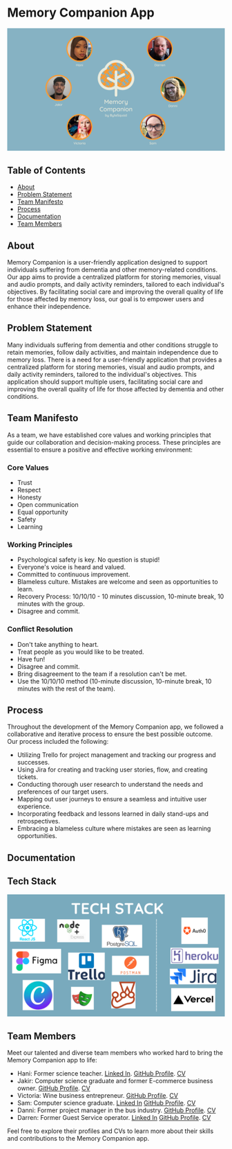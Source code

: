 # Memory Companion App


![Team Logo](teamlogo.png)



## Table of Contents

- [About](#about)
- [Problem Statement](#problem-statement)
- [Team Manifesto](#team-manifesto)
- [Process](#process)
- [Documentation](#documentation)
- [Team Members](#team-members)

## About

Memory Companion is a user-friendly application designed to support individuals suffering from dementia and other memory-related conditions. Our app aims to provide a centralized platform for storing memories, visual and audio prompts, and daily activity reminders, tailored to each individual's objectives. By facilitating social care and improving the overall quality of life for those affected by memory loss, our goal is to empower users and enhance their independence.

## Problem Statement

Many individuals suffering from dementia and other conditions struggle to retain memories, follow daily activities, and maintain independence due to memory loss. There is a need for a user-friendly application that provides a centralized platform for storing memories, visual and audio prompts, and daily activity reminders, tailored to the individual's objectives. This application should support multiple users, facilitating social care and improving the overall quality of life for those affected by dementia and other conditions.

## Team Manifesto

As a team, we have established core values and working principles that guide our collaboration and decision-making process. These principles are essential to ensure a positive and effective working environment:

### Core Values

- Trust
- Respect
- Honesty
- Open communication
- Equal opportunity
- Safety
- Learning

### Working Principles

- Psychological safety is key. No question is stupid!
- Everyone's voice is heard and valued.
- Committed to continuous improvement.
- Blameless culture. Mistakes are welcome and seen as opportunities to learn.
- Recovery Process: 10/10/10 - 10 minutes discussion, 10-minute break, 10 minutes with the group.
- Disagree and commit.

### Conflict Resolution

- Don't take anything to heart.
- Treat people as you would like to be treated.
- Have fun!
- Disagree and commit.
- Bring disagreement to the team if a resolution can't be met.
- Use the 10/10/10 method (10-minute discussion, 10-minute break, 10 minutes with the rest of the team).

## Process

Throughout the development of the Memory Companion app, we followed a collaborative and iterative process to ensure the best possible outcome. Our process included the following:

- Utilizing Trello for project management and tracking our progress and successes.
- Using Jira for creating and tracking user stories, flow, and creating tickets.
- Conducting thorough user research to understand the needs and preferences of our target users.
- Mapping out user journeys to ensure a seamless and intuitive user experience.
- Incorporating feedback and lessons learned in daily stand-ups and retrospectives.
- Embracing a blameless culture where mistakes are seen as learning opportunities.

## Documentation
## Tech Stack

![Team Tech Stack](team-tech-stack.png)

## Team Members

Meet our talented and diverse team members who worked hard to bring the Memory Companion app to life:

- Hani: Former science teacher. [Linked In](https://www.linkedin.com/in/hani-abdi-hassan-84762a271/). [GitHub Profile](https://github.com/RHani24). [CV](https://flowcv.com/resume/rbgq0cairo)
- Jakir: Computer science graduate and former E-commerce business owner. [GitHub Profile](https://github.com/jakir-github). [CV](jakir_cv.pdf)
- Victoria: Wine business entrepreneur. [GitHub Profile](https://github.com/victoria-github). [CV](victoria_cv.pdf)
- Sam: Computer science graduate. [Linked In](https://www.linkedin.com/in/sambaldwin1/) [GitHub Profile](https://github.com/SBaldwin-Git). [CV](https://flowcv.com/resume/iflo58kcar)
- Danni: Former project manager in the bus industry. [GitHub Profile](https://github.com/danni-github). [CV](danni_cv.pdf)
- Darren: Former Guest Service operator. [Linked In](https://www.linkedin.com/in/d-p-broomhall-ffx4shb19/) [GitHub Profile](https://github.com/Darren-p-b). [CV](https://flowcv.com/resume/m8oodqobun)

Feel free to explore their profiles and CVs to learn more about their skills and contributions to the Memory Companion app.



